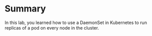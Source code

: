 # Summary

In this lab, you learned how to use a DaemonSet in Kubernetes to run replicas of a pod on every node in the cluster.
